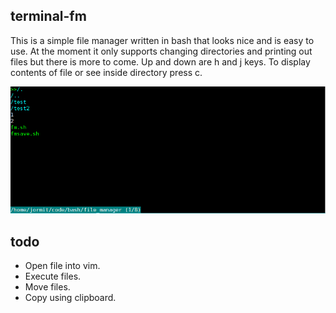 ## terminal-fm
This is a simple file manager written in bash that looks nice and is easy to use. At the moment it only supports changing directories and printing out files but there is more to come. Up and down are h and j keys. To display contents of file or see inside directory press c.

![](example2.png)


## todo
- Open file into vim.
- Execute files.
- Move files.
- Copy using clipboard.

